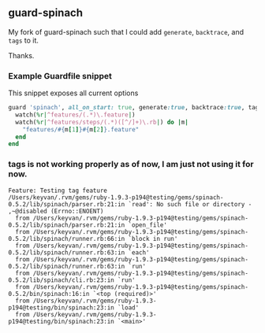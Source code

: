 ## guard-spinach

My fork of guard-spinach such that I could add `generate`, `backtrace`, and `tags` to it.

Thanks.

### Example Guardfile snippet

This snippet exposes all current options

```ruby
guard 'spinach', all_on_start: true, generate:true, backtrace:true, tags:["@javascript", "~@disabled"] do
  watch(%r|^features/(.*)\.feature|)
  watch(%r|^features/steps/(.*)([^/]+)\.rb|) do |m|
    "features/#{m[1]}#{m[2]}.feature"
  end
end
```

### tags is not working properly as of now, I am just not using it for now.
```
Feature: Testing tag feature
/Users/keyvan/.rvm/gems/ruby-1.9.3-p194@testing/gems/spinach-0.5.2/lib/spinach/parser.rb:21:in `read': No such file or directory - ,~@disabled (Errno::ENOENT)
  from /Users/keyvan/.rvm/gems/ruby-1.9.3-p194@testing/gems/spinach-0.5.2/lib/spinach/parser.rb:21:in `open_file'
  from /Users/keyvan/.rvm/gems/ruby-1.9.3-p194@testing/gems/spinach-0.5.2/lib/spinach/runner.rb:66:in `block in run'
  from /Users/keyvan/.rvm/gems/ruby-1.9.3-p194@testing/gems/spinach-0.5.2/lib/spinach/runner.rb:63:in `each'
  from /Users/keyvan/.rvm/gems/ruby-1.9.3-p194@testing/gems/spinach-0.5.2/lib/spinach/runner.rb:63:in `run'
  from /Users/keyvan/.rvm/gems/ruby-1.9.3-p194@testing/gems/spinach-0.5.2/lib/spinach/cli.rb:23:in `run'
  from /Users/keyvan/.rvm/gems/ruby-1.9.3-p194@testing/gems/spinach-0.5.2/bin/spinach:16:in `<top (required)>'
  from /Users/keyvan/.rvm/gems/ruby-1.9.3-p194@testing/bin/spinach:23:in `load'
  from /Users/keyvan/.rvm/gems/ruby-1.9.3-p194@testing/bin/spinach:23:in `<main>'
```